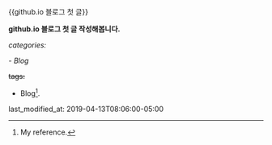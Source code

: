  {{github.io 블로그  첫 글}} 

**github.io 블로그 첫 글 작성해봅니다.**


_categories:_

 *- Blog*

~~tags:~~

  - Blog[^1].

last_modified_at: 2019-04-13T08:06:00-05:00





[^1]: My reference.
